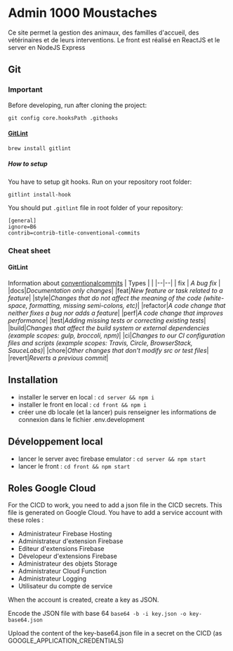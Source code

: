 # Admin 1000 Moustaches

Ce site permet la gestion des animaux, des familles d'accueil, des vétérinaires et de leurs interventions.
Le front est réalisé en ReactJS et le server en NodeJS Express

## Git

### Important

Before developing, run after cloning the project:

```
git config core.hooksPath .githooks
```

#### [GitLint](https://github.com/jorisroovers/gitlint/)

```
brew install gitlint
```

##### How to setup

You have to setup git hooks. Run on your repository root folder:

```
gitlint install-hook
```

You should put `.gitlint` file in root folder of your repository:

```
[general]
ignore=B6
contrib=contrib-title-conventional-commits
```

### Cheat sheet

#### GitLint

Information about [conventionalcommits](https://www.conventionalcommits.org/en/v1.0.0/)
| Types | |
|--|--|
| fix | _A bug fix_ |
|docs|_Documentation only changes_|
|feat|_New feature or task related to a feature_|
|style|_Changes that do not affect the meaning of the code (white­-space, format­ting, missing semi-c­olons, etc)_|
|refactor|_A code change that neither fixes a bug nor adds a feature_|
|perf|_A code change that improves perfor­mance_|
|test|_Adding missing tests or correcting existing tests_|
|build|_Changes that affect the build system or external depend­encies (example scopes: gulp, broccoli, npm)_|
|ci|_Changes to our CI config­uration files and scripts (example scopes: Travis, Circle, Browse­rStack, SauceLabs)_|
|chore|_Other changes that don't modify src or test files_|
|revert|_Reverts a previous commit_|

## Installation

- installer le server en local : `cd server && npm i`
- installer le front en local : `cd front && npm i`
- créer une db locale (et la lancer) puis renseigner les informations de connexion dans le fichier .env.development

## Développement local

- lancer le server avec firebase emulator : `cd server && npm start`
- lancer le front : `cd front && npm start`

## Roles Google Cloud

For the CICD to work, you need to add a json file in the CICD secrets.
This file is generated on Google Cloud.
You have to add a service account with these roles :
- Administrateur Firebase Hosting
- Administrateur d'extension Firebase
- Editeur d'extensions Firebase
- Dévelopeur d'extensions Firebase
- Administrateur des objets Storage
- Administrateur Cloud Function
- Administrateur Logging
- Utilisateur du compte de service

When the account is created, create a key as JSON.

Encode the JSON file with base 64
`base64 -b -i key.json -o key-base64.json`

Upload the content of the key-base64.json file in a secret on the CICD (as GOOGLE_APPLICATION_CREDENTIALS)